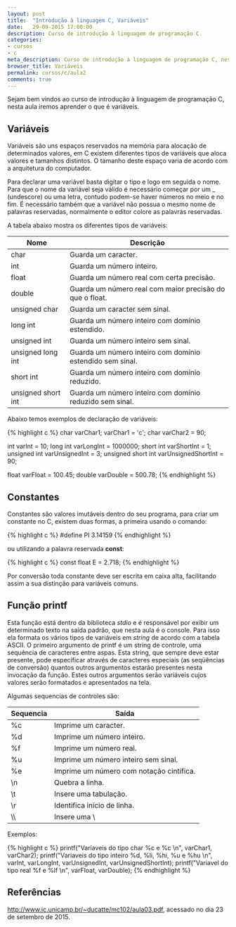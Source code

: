 ```yaml
---
layout: post
title:  "Introdução à linguagem C, Variáveis"
date:   29-09-2015 17:00:00
description: Curso de introdução à linguagem de programação C.
categories:
- cursos
- c
meta_description: Curso de introdução à linguagem de programação C, nesta aula aprenderemos sobre as variáveis.
browser_title: Variáveis
permalink: cursos/c/aula2
comments: true
---
```

Sejam bem vindos ao curso de introdução à linguagem de programação C, nesta aula iremos aprender o que é variáveis.

## Variáveis

Variáveis são uns espaços reservados na memória para alocação de determinados valores, em C existem diferentes tipos de variáveis que aloca valores e tamanhos distintos. O tamanho deste espaço varia de acordo com a arquitetura do computador.

Para declarar uma variável basta digitar o tipo e logo em seguida o nome. Para que o nome da variável seja válido é necessário começar por um _ (undescore) ou uma letra, contudo podem-se haver números no meio e no fim. É necessário também que a variável não possua o mesmo nome de palavras reservadas, normalmente o editor colore as palavras reservadas.

A tabela abaixo mostra os diferentes tipos de variáveis:

Nome | Descrição
-----|----------
char | Guarda um caracter.
int | Guarda um número inteiro.
float | Guarda um número real com certa precisão.
double | Guarda um número real com maior precisão do que o float.
unsigned char | Guarda um caracter sem sinal.
long int | Guarda um número inteiro com domínio estendido.
unsigned int | Guarda um número inteiro sem sinal.
unsigned long int | Guarda um número inteiro com domínio estendido sem sinal.
short int | Guarda um número inteiro com domínio reduzido.
unsigned short int | Guarda um número inteiro com domínio reduzido sem sinal.

Abaixo temos exemplos de declaração de variáveis:

{% highlight c %}
char varChar1;
varChar1 = 'c';
char varChar2 = 90;

int varInt = 10;
long int varLongInt = 1000000;
short int varShortInt = 1;
unsigned int varUnsignedInt = 3;
unsigned short int varUnsignedShortInt = 90;

float varFloat = 100.45;
double varDouble = 500.78;
{% endhighlight %}

## Constantes

Constantes são valores imutáveis dentro do seu programa, para criar um constante no C, existem duas formas, a primeira usando o comando:

{% highlight c %}
#define PI 3.14159
{% endhighlight %}

ou utilizando a palavra reservada **const**:

{% highlight c %}
const float E = 2.718;
{% endhighlight %}

Por conversão toda constante deve ser escrita em caixa alta, facilitando assim a sua distinção para variáveis comuns.

## Função **printf**

Esta função está dentro da biblioteca *stdio* e é responsável por exibir um determinado texto na saída padrão, que nesta aula é o console. Para isso ela formata os vários tipos de variáveis em *string* de acordo com a tabela ASCII. O primeiro argumento de printf é um string de controle, uma sequência de caracteres entre aspas. Esta string, que sempre deve estar presente, pode especificar através de caracteres especiais (as seqüências de conversão) quantos outros argumentos estarão presentes nesta invocação da função. Estes outros argumentos serão variáveis cujos valores serão formatados e apresentados na tela.

Algumas sequencias de controles são:

Sequencia | Saída
------------ | -------------
%c | Imprime um caracter.
%d | Imprime um número inteiro.
%f | Imprime um número real.
%u | Imprime um número inteiro sem sinal.
%e | Imprime um número com notação cintífica.
\n | Quebra a linha.
\t | Insere uma tabulação.
\r | Identifica início de linha.
\\\ | Insere uma \

Exemplos:

{% highlight c %}
printf("Variaveis do tipo char %c e %c \n", varChar1, varChar2);
printf("Variaveis do tipo inteiro %d, %li, %hi, %u e %hu \n", varInt, varLongInt, varUnsignedInt, varUnsignedShortInt);
printf("Variavel do tipo real %f e %lf \n", varFloat, varDouble);
{% endhighlight %}

## Referências

http://www.ic.unicamp.br/~ducatte/mc102/aula03.pdf,  acessado no dia 23 de setembro de 2015.

